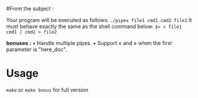 #From the subject :

Your program will be executed as follows:
`./pipex file1 cmd1 cmd2 file2`
It must behave exactly the same as the shell command below:
`$> < file1 cmd1 | cmd2 > file2`

__bonuses :__
• Handle multiple pipes.
• Support « and » when the first parameter is "here\_doc".

# Usage
`make` or `make bonus` for full version
